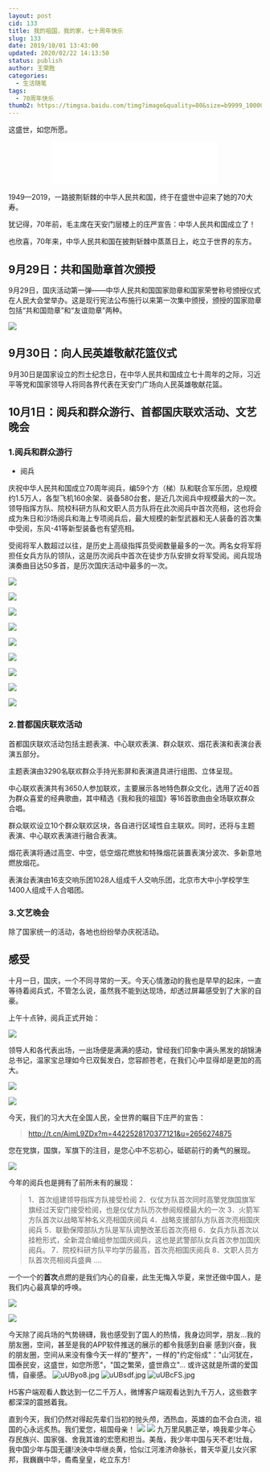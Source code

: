 ```yaml
---
layout: post
cid: 133
title: 我的祖国，我的家，七十周年快乐
slug: 133
date: 2019/10/01 13:43:00
updated: 2020/02/22 14:13:50
status: publish
author: 王荣胜
categories: 
  - 生活随笔
tags: 
  - 70周年快乐
thumb2: https://timgsa.baidu.com/timg?image&quality=80&size=b9999_10000&sec=1582362101902&di=9db3d82d2daa6be1cb8f99a57d457315&imgtype=0&src=http%3A%2F%2Fi2.sinaimg.cn%2Fdy%2Fcr%2F2010%2F0421%2F2048953616.jpg
---
```



<!--more-->
这盛世，如您所愿。

<center>
<iframe frameborder="no" border="0" marginwidth="0" marginheight="0" width=330 height=86 src="//music.163.com/outchain/player?type=2&id=1388976261&auto=0&height=66"></iframe>
</center>

<!--more-->
1949—2019，一路披荆斩棘的中华人民共和国，终于在盛世中迎来了她的70大寿。

犹记得，70年前，毛主席在天安门层楼上的庄严宣告：中华人民共和国成立了！

也欣喜，70年来，中华人民共和国在披荆斩棘中蒸蒸日上，屹立于世界的东方。

## 9月29日：共和国勋章首次颁授

9月29日，国庆活动第一弹——中华人民共和国国家勋章和国家荣誉称号颁授仪式在人民大会堂举办。这是现行宪法公布施行以来第一次集中颁授，颁授的国家勋章包括“共和国勋章”和“友谊勋章”两种。

<a href="https://sm.ms/image/K63SRFbpkgtNEsO" target="_blank"><img src="https://i.loli.net/2019/10/01/K63SRFbpkgtNEsO.png" ></a>

## 9月30日：向人民英雄敬献花篮仪式

9月30日是国家设立的烈士纪念日，在中华人民共和国成立七十周年的之际，习近平等党和国家领导人将同各界代表在天安门广场向人民英雄敬献花篮。

## 10月1日：阅兵和群众游行、首都国庆联欢活动、文艺晚会

### 1.阅兵和群众游行

- 阅兵

庆祝中华人民共和国成立70周年阅兵，编59个方（梯）队和联合军乐团，总规模约1.5万人，各型飞机160余架、装备580台套，是近几次阅兵中规模最大的一次。领导指挥方队、院校科研方队和文职人员方队将在此次阅兵中首次亮相，这也将会成为朱日和沙场阅兵和海上专项阅兵后，最大规模的新型武器和无人装备的首次集中受阅，东风-41等新型装备也有望亮相。

受阅将军人数超过以往，是历史上高级指挥员受阅数量最多的一次。两名女将军将担任女兵方队的领队，这是历次阅兵中首次在徒步方队安排女将军受阅。阅兵现场演奏曲目达50多首，是历次国庆活动中最多的一次。

<a href="https://sm.ms/image/xSBlHEmnTVa5wcd" target="_blank"><img src="https://i.loli.net/2019/10/01/xSBlHEmnTVa5wcd.jpg" ></a>

<a href="https://sm.ms/image/71yd2JrFsuDWivl" target="_blank"><img src="https://i.loli.net/2019/10/01/71yd2JrFsuDWivl.jpg" ></a>

<a href="https://sm.ms/image/Jgkir7VnN8FY4pe" target="_blank"><img src="https://i.loli.net/2019/10/01/Jgkir7VnN8FY4pe.jpg" ></a>

<a href="https://sm.ms/image/cCb8YJ9Z541DGUn" target="_blank"><img src="https://i.loli.net/2019/10/01/cCb8YJ9Z541DGUn.jpg" ></a>

<a href="https://sm.ms/image/s6yLOFXGZVC4dPT" target="_blank"><img src="https://i.loli.net/2019/10/01/s6yLOFXGZVC4dPT.jpg" ></a>

<a href="https://sm.ms/image/2p4QCNdZW7Xnvyu" target="_blank"><img src="https://i.loli.net/2019/10/01/2p4QCNdZW7Xnvyu.jpg" ></a>

<a href="https://sm.ms/image/s6yLOFXGZVC4dPT" target="_blank"><img src="https://i.loli.net/2019/10/01/s6yLOFXGZVC4dPT.jpg" ></a>

<a href="https://sm.ms/image/tyoxPurk6CqHKds" target="_blank"><img src="https://i.loli.net/2019/10/01/tyoxPurk6CqHKds.jpg" ></a>

<a href="https://sm.ms/image/XnVfQKWmF2LAgJ6" target="_blank"><img src="https://i.loli.net/2019/10/01/XnVfQKWmF2LAgJ6.jpg" ></a>

### 2.首都国庆联欢活动

首都国庆联欢活动包括主题表演、中心联欢表演、群众联欢、烟花表演和表演台表演五部分。

主题表演由3290名联欢群众手持光影屏和表演道具进行组图、立体呈现。

中心联欢表演共有3650人参加联欢，主要展示各地特色群众文化，选用了近40首为群众喜爱的经典歌曲，其中精选《我和我的祖国》等16首歌曲由全场联欢群众合唱。

群众联欢设立10个群众联欢区块，各自进行区域性自主联欢。同时，还将与主题表演、中心联欢表演进行融合表演。

烟花表演将通过高空、中空，低空烟花燃放和特殊烟花装置表演分波次、多新意地燃放烟花。

表演台表演由16支交响乐团1028人组成千人交响乐团，北京市大中小学校学生1400人组成千人合唱团。


### 3.文艺晚会

除了国家统一的活动，各地也纷纷举办庆祝活动。


## 感受

十月一日，国庆，一个不同寻常的一天。今天心情激动的我也是早早的起床，一直等待着阅兵式，不管怎么说，虽然我不能到达现场，却透过屏幕感受到了大家的自豪。

上午十点钟，阅兵正式开始：

<a href="https://sm.ms/image/MVK26HfT8IjswLQ" target="_blank"><img src="https://i.loli.net/2019/10/01/MVK26HfT8IjswLQ.jpg" ></a>

领导人和各代表出场，一出场便是满满的感动，曾经我们印象中满头黑发的胡锦涛总书记，温家宝总理如今已双鬓发白，您容颜苍老，在我们心中显得却是更加的高大。


<a href="https://sm.ms/image/nqVYim5rftudMWS" target="_blank"><img src="https://i.loli.net/2019/10/01/nqVYim5rftudMWS.jpg" ></a>

<a href="https://sm.ms/image/atTdr43OQ2oApMD" target="_blank"><img src="https://i.loli.net/2019/10/01/atTdr43OQ2oApMD.jpg" ></a>

今天，我们的习大大在全国人民，全世界的瞩目下庄严的宣告：

> http://t.cn/AimL9ZDx?m=4422528170377121&u=2656274875

您在党旗，国旗，军旗下的注目，是您心中不忘初心，砥砺前行的勇气的展现。

<a href="https://sm.ms/image/cCb8YJ9Z541DGUn" target="_blank"><img src="https://i.loli.net/2019/10/01/cCb8YJ9Z541DGUn.jpg" ></a>

今年的阅兵也是拥有了前所未有的展现：

> 1．首次组建领导指挥方队接受检阅
2．仪仗方队首次同时高擎党旗国旗军旗经过天安门接受检阅，也是仪仗方队历次参阅规模最大的一次
3．火箭军方队首次以战略军种名义亮相国庆阅兵
4．战略支援部队方队首次亮相国庆阅兵
5．联勤保障部队方队是军队调整改革后首次亮相
6．女兵方队首次以挂枪形式，全新混合编组参加国庆阅兵，这也是武警部队女兵首次参加国庆阅兵。
7．院校科研方队平均学历最高，首次亮相国庆阅兵
8．文职人员方队首次亮相阅兵盛典
....

一个一个的**首次**点燃的是我们内心的自豪，此生无悔入华夏，来世还做中国人，是我们内心最真挚的呼唤。

<a href="https://sm.ms/image/K1hzURmNuJt4oad" target="_blank"><img src="https://i.loli.net/2019/10/01/K1hzURmNuJt4oad.jpg" ></a>

<a href="https://sm.ms/image/sqyUfZaSkngGoIB" target="_blank"><img src="https://i.loli.net/2019/10/01/sqyUfZaSkngGoIB.jpg" ></a>

今天除了阅兵场的气势磅礴，我也感受到了国人的热情，我身边同学，朋友...我的朋友圈，空间，甚至是我的APP软件推送的展示的都令我感到自豪
感到兴奋，我的朋友圈，空间从来没有像今天一样的"整齐"，一样的"约定俗成"："山河犹在，国泰民安，这盛世，如您所愿"，"国之繁荣，盛世鼎立"...
或许这就是所谓的爱国情，自豪感。
<img src="https://s2.ax1x.com/2019/10/01/uUByo8.jpg" alt="uUByo8.jpg" border="0">
<img src="https://s2.ax1x.com/2019/10/01/uUBsdf.jpg" alt="uUBsdf.jpg" border="0">
<img src="https://s2.ax1x.com/2019/10/01/uUBcFS.jpg" alt="uUBcFS.jpg" border="0">

H5客户端观看人数达到一亿二千万人，微博客户端观看达到九千万人，这些数字都深深的震撼着我。

直到今天，我们仍然对得起先辈们当初的抛头颅，洒热血，英雄的血不会白流，祖国的心永远炙热。我们爱您，祖国母亲！
<a href="https://sm.ms/image/XZuSn3YAMmQKw5e" target="_blank"><img src="https://i.loli.net/2019/10/01/XZuSn3YAMmQKw5e.jpg" ></a>
<a href="https://sm.ms/image/QwyAqYigrc4hJxC" target="_blank"><img src="https://i.loli.net/2019/10/01/QwyAqYigrc4hJxC.jpg" ></a>
九万里风鹏正举，唤我辈少年心存民族兴、国家强、舍我其谁的宏愿和担当。美哉，我少年中国与天不老!壮哉，我中国少年与国无疆!泱泱中华继炎黄，恰似江河淮济命脉长，普天华夏儿女兴家邦，我巍巍中华，矞矞皇皇，屹立东方!